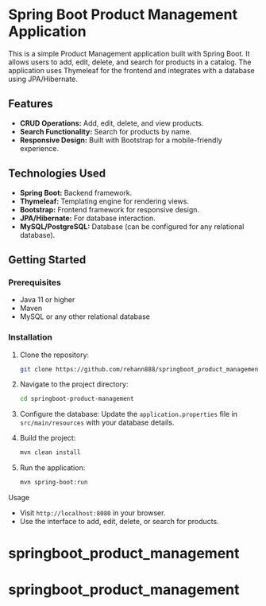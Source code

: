 # Spring Boot Product Management Application

This is a simple Product Management application built with Spring Boot. It allows users to add, edit, delete, and search for products in a catalog. The application uses Thymeleaf for the frontend and integrates with a database using JPA/Hibernate.

## Features

- **CRUD Operations:** Add, edit, delete, and view products.
- **Search Functionality:** Search for products by name.
- **Responsive Design:** Built with Bootstrap for a mobile-friendly experience.

## Technologies Used

- **Spring Boot:** Backend framework.
- **Thymeleaf:** Templating engine for rendering views.
- **Bootstrap:** Frontend framework for responsive design.
- **JPA/Hibernate:** For database interaction.
- **MySQL/PostgreSQL:** Database (can be configured for any relational database).

## Getting Started

### Prerequisites

- Java 11 or higher
- Maven
- MySQL or any other relational database

### Installation

1. Clone the repository:

   ```bash
   git clone https://github.com/rehann888/springboot_product_management.git

   ```

2. Navigate to the project directory:

   ```bash
   cd springboot-product-management

   ```

3. Configure the database:
   Update the `application.properties` file in `src/main/resources` with your database details.

4. Build the project:

   ```bash
   mvn clean install

   ```

5. Run the application:
   ```bash
   mvn spring-boot:run
   ```

Usage

- Visit `http://localhost:8080` in your browser.
- Use the interface to add, edit, delete, or search for products.
# springboot_product_management
# springboot_product_management
